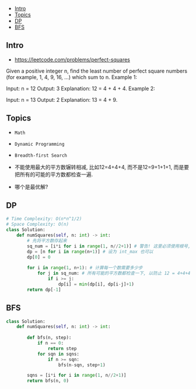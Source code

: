 - [Intro](#intro)
- [Topics](#topics)
- [DP](#dp)
- [BFS](#bfs)

## Intro

- https://leetcode.com/problems/perfect-squares

Given a positive integer n, find the least number of perfect square numbers (for example, 1, 4, 9, 16, ...) which sum to n.
Example 1:

Input: n = 12
Output: 3 
Explanation: 12 = 4 + 4 + 4.
Example 2:

Input: n = 13
Output: 2
Explanation: 13 = 4 + 9.



## Topics

- `Math`
- `Dynamic Programming`
- `Breadth-first Search`

- 不能使用最大的平方数辗转相减, 比如12=4+4+4, 而不是12=9+1+1+1, 而是要把所有的可能的平方数都检查一遍.
- 哪个是最优解?



## DP

```py
# Time Complexity: O(n*n^1/2)
# Space Complexity: O(n)
class Solution:
    def numSquares(self, n: int) -> int:
        # 先将平方数存起来
        sq_num = [i*i for i in range(1, n//2+1)] # 警告! 这里必须使用根号, 不然会超时
        dp = [n for i in range(n+1)] # 设为 int_max 也可以
        dp[0] = 0
        
        for i in range(1, n+1): # 计算每一个数需要多少步
            for j in sq_num: # 所有可能的平方数都检查一下, 以防止 12 = 4+4+4 的情况被 9 覆盖
                if i >= j:
                    dp[i] = min(dp[i], dp[i-j]+1)
        return dp[-1]
```


## BFS



```py
class Solution:
    def numSquares(self, n: int) -> int:
        
        def bfs(n, step):
            if n == 0:
                return step
            for sqn in sqns:
                if n >= sqn:
                    bfs(n-sqn, step+1)

        sqns = [i*i for i in range(1, n//2+1)]
        return bfs(n, 0)
```